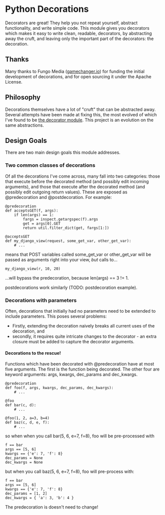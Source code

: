 # Python Decorations
Decorators are great! They help you not repeat yourself, abstract functionality, and write simple code. This module gives you decorators which makes it easy to write clean, readable, decorators, by abstracting away the cruft, and leaving only the important part of the decorators: the decoration.

## Thanks
Many thanks to Fungo Media ([gamechanger.io](http://gamechanger.io)) for funding the initial development of decorations, and for open sourcing it under the Apache License.

## Philosophy
Decorations themselves have a lot of "cruft" that can be abstracted away. Several attempts have been made at fixing this, the most evolved of which I've found to be [the decorator module](http://pypi.python.org/pypi/decorator/). This project is an evolution on the same abstractions.

## Design Goals

There are two main design goals this module addresses.

### Two common classes of decorations

Of all the decorations I've come across, many fall into two categories: those that execute before the decorated method (and possibly edit incoming arguments), and those that execute after the decorated method (and possibly edit outgoing return values). These are exposed as @predecoration and @postdecoration. For example:

    @predecoration
    def acceptsGET(f, args):
        if len(args) == 1:
            fargs = inspect.getargspec(f).args
            get = args[0].GET
            return util.filter_dict(get, fargs[1:])
    
    @acceptsGET
    def my_django_view(request, some_get_var, other_get_var):
        # ...
        
means that POST variables called some_get_var or other_get_var will be passed as arguments right into your view, *but* calls to...
    
    my_django_view(r, 10, 20)
    
...will bypass the predecoration, because len(args) == 3 != 1.

postdecorations work similarly (TODO: postdecoration example).

### Decorations with parameters

Often, decorations that initially had no parameters need to be extended to include parameters. This poses several problems:

* Firstly, extending the decoration naively breaks all current uses of the decoration, and
* secondly, it requires quite intricate changes to the decorator - an extra closure must be added to capture the decorator arguments.

#### Decorations to the rescue!

Functions which have been decorated with @predecoration have at most five arguments. The first is the function being decorated. The other four are keyword arguments: args, kwargs, dec\_params and dec\_kwargs.

    @predecoration
    def foo(f, args, kwargs, dec_params, dec_kwargs):
        # ...
    
    @foo
    def bar(c, d):
        # ...
    
    @foo(1, 2, a=3, b=4)
    def baz(c, d, e, f):
        # ...

so when when you call bar(5, 6, e=7, f=8), foo will be pre-processed with

    f == bar
    args == [5, 6]
    kwargs == {'e': 7, 'f': 8}
    dec_params = None
    dec_kwargs = None

but when you call baz(5, 6, e=7, f=8), foo will pre-process with:

    f == bar
    args == [5, 6]
    kwargs == {'e': 7, 'f': 8}
    dec_params = [1, 2]
    dec_kwargs = { 'a': 3, 'b': 4 }

The predecoration is doesn't need to change!
